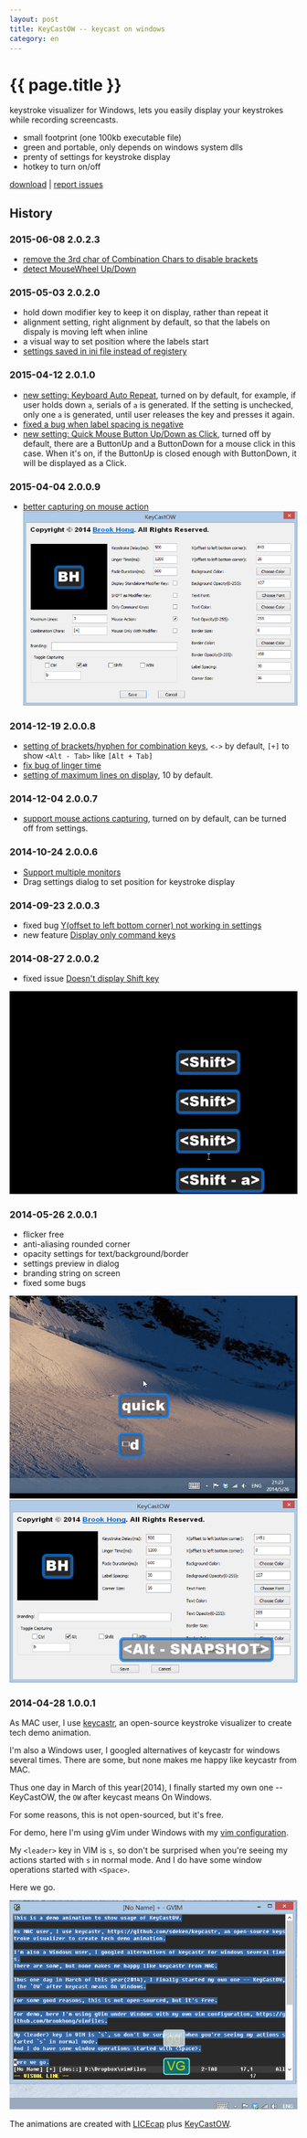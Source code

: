 ```yaml
---
layout: post
title: KeyCastOW -- keycast on windows
category: en
---
```


{{ page.title }}
================

keystroke visualizer for Windows,  lets you easily display your keystrokes while recording screencasts.

* small footprint (one 100kb executable file)
* green and portable, only depends on windows system dlls
* prenty of settings for keystroke display
* hotkey to turn on/off

[download](/assets/downloads/keycastow.zip) | [report issues](https://github.com/brookhong/brookhong.github.io/issues)

## History

### 2015-06-08 2.0.2.3
* [remove the 3rd char of Combination Chars to disable brackets](https://github.com/brookhong/brookhong.github.io/issues/21)
* [detect MouseWheel Up/Down](https://github.com/brookhong/brookhong.github.io/issues/24)

### 2015-05-03 2.0.2.0
* hold down modifier key to keep it on display, rather than repeat it
* alignment setting, right alignment by default, so that the labels on dispaly is moving left when inline
* a visual way to set position where the labels start
* [settings saved in ini file instead of registery](https://github.com/brookhong/brookhong.github.io/issues/16)

### 2015-04-12 2.0.1.0
* [new setting: Keyboard Auto Repeat](https://github.com/brookhong/brookhong.github.io/issues/9), turned on by default, for example, if user holds down `a`, serials of `a` is generated. If the setting is unchecked, only one `a` is generated, until user releases the key and presses it again.
* [fixed a bug when label spacing is negative](https://github.com/brookhong/brookhong.github.io/issues/15)
* [new setting: Quick Mouse Button Up/Down as Click](https://github.com/brookhong/brookhong.github.io/issues/15), turned off by default, there are a ButtonUp and a ButtonDown for a mouse click in this case. When it's on, if the ButtonUp is closed enough with ButtonDown, it will be displayed as a Click.

### 2015-04-04 2.0.0.9
* [better capturing on mouse action](https://github.com/brookhong/brookhong.github.io/issues/14)
![keycastow 2.0.0.9](/assets/images/keycastow2.0.0.9.png)

### 2014-12-19 2.0.0.8
* [setting of brackets/hyphen for combination keys](https://github.com/brookhong/brookhong.github.io/issues/12), `<->` by default, `[+]` to show `<Alt - Tab>` like `[Alt + Tab]`
* [fix bug of linger time](https://github.com/brookhong/brookhong.github.io/issues/13)
* [setting of maximum lines on display](https://github.com/brookhong/brookhong.github.io/issues/13), 10 by default.

### 2014-12-04 2.0.0.7
* [support mouse actions capturing](https://github.com/brookhong/brookhong.github.io/issues/12), turned on by default, can be turned off from settings.

### 2014-10-24 2.0.0.6
* [Support multiple monitors](https://github.com/brookhong/brookhong.github.io/issues/11)
* Drag settings dialog to set position for keystroke display

### 2014-09-23 2.0.0.3
* fixed bug [Y(offset to left bottom corner) not working in settings](https://github.com/brookhong/brookhong.github.io/issues/8)
* new feature [Display only command keys](https://github.com/brookhong/brookhong.github.io/issues/7)

### 2014-08-27 2.0.0.2
* fixed issue [Doesn't display Shift key](https://github.com/brookhong/brookhong.github.io/issues/5)

![Screencast of keycastow](/assets/images/keycastow_shift.gif)

### 2014-05-26 2.0.0.1
* flicker free
* anti-aliasing rounded corner
* opacity settings for text/background/border
* settings preview in dialog
* branding string on screen
* fixed some bugs

![Screencast of keycastow](/assets/images/keycastow2.gif)
![settings of keycastow](/assets/images/keycastow.png)

### 2014-04-28 1.0.0.1

As MAC user, I use [keycastr](https://github.com/sdeken/keycastr), an open-source keystroke visualizer to create tech demo animation.

I'm also a Windows user, I googled alternatives of keycastr for windows several times.
There are some, but none makes me happy like keycastr from MAC.

Thus one day in March of this year(2014), I finally started my own one -- KeyCastOW, the `OW` after keycast means On Windows.

For some reasons, this is not open-sourced, but it's free.

For demo, here I'm using gVim under Windows with my [vim configuration](https://github.com/brookhong/vimfiles).

My `<leader>` key in VIM is `s`, so don't be surprised when you're seeing my
actions started with `s` in normal mode.
And I do have some window operations started with `<Space>`.

Here we go.

![Screencast of keycastow](/assets/images/keycastow.gif)

The animations are created with [LICEcap](http://www.cockos.com/licecap/)
plus [KeyCastOW](/assets/downloads/keycastow.zip).

